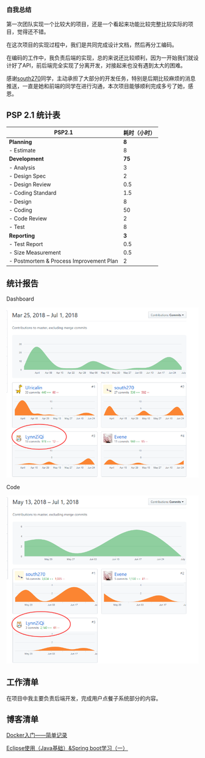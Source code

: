 

### 自我总结
第一次团队实现一个比较大的项目，还是一个看起来功能比较完整比较实际的项目，觉得还不错。

在这次项目的实现过程中，我们是共同完成设计文档，然后再分工编码。

在编码的工作中，我负责后端的实现，总的来说还比较顺利，因为一开始我们就设计好了API，前后端完全实现了分离开发，对接起来也没有遇到太大的困难。

感谢[south270](https://github.com/south270)同学，主动承担了大部分的开发任务，特别是后期比较麻烦的消息推送，一直是她和前端的同学在进行沟通，本次项目能够顺利完成多亏了她，感恩。






## PSP 2.1 统计表

| PSP2.1                                  | 耗时（小时）      | 
| --------------------------------------- | ---------------- |
| **Planning**                            | **8**               |
| - Estimate                              |8              |
| **Development**                         |**75**          |
| - Analysis                              | 3                |
| - Design Spec                           | 2                |
| - Design Review                         | 0.5              |
| - Coding Standard                       | 1.5                |
| - Design                                | 8                |
| - Coding                                | 50               |
| - Code Review                           | 2                |
| - Test                                  | 8                |
| **Reporting**                           | **3**                 |
| - Test Report                           | 0.5               |
| - Size Measurement                      | 0.5              |
| - Postmortem & Process Improvement Plan | 2               |



## 统计报告

Dashboard

![这里写图片描述](https://raw.githubusercontent.com/LynnZiQi/LynnZiQi.github.io/master/img/QQ图片20180701144930.png)

Code

![这里写图片描述](https://raw.githubusercontent.com/LynnZiQi/LynnZiQi.github.io/master/img/QQ截图20180701145036.png)


## 工作清单

在项目中我主要负责后端开发，完成用户点餐子系统部分的内容。



## 博客清单
[Docker入门——简单记录](https://blog.csdn.net/qq_32335095/article/details/80807054)

[Eclipse使用（Java基础）&Spring boot学习（一）](https://blog.csdn.net/qq_32335095/article/details/79889667)


